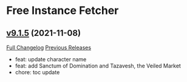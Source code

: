 # Free Instance Fetcher

## [v9.1.5](https://github.com/LiangYuxuan/FreeInstanceFetcher/tree/v9.1.5) (2021-11-08)
[Full Changelog](https://github.com/LiangYuxuan/FreeInstanceFetcher/compare/v9.1.0...v9.1.5) [Previous Releases](https://github.com/LiangYuxuan/FreeInstanceFetcher/releases)

- feat: update character name  
- feat: add Sanctum of Domination and Tazavesh, the Veiled Market  
- chore: toc update  
